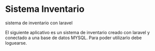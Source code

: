 # Sistema Inventario
sistema de inventario con laravel

El siguiente aplicativo es un sistema de inventario creado con laravel y conectado a una base de datos MYSQL. Para poder utilizarlo debe loguearse.


